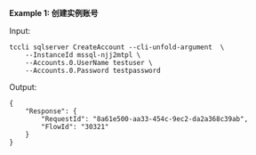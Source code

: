 **Example 1: 创建实例账号**



Input: 

```
tccli sqlserver CreateAccount --cli-unfold-argument  \
    --InstanceId mssql-njj2mtpl \
    --Accounts.0.UserName testuser \
    --Accounts.0.Password testpassword
```

Output: 
```
{
    "Response": {
        "RequestId": "8a61e500-aa33-454c-9ec2-da2a368c39ab",
        "FlowId": "30321"
    }
}
```

